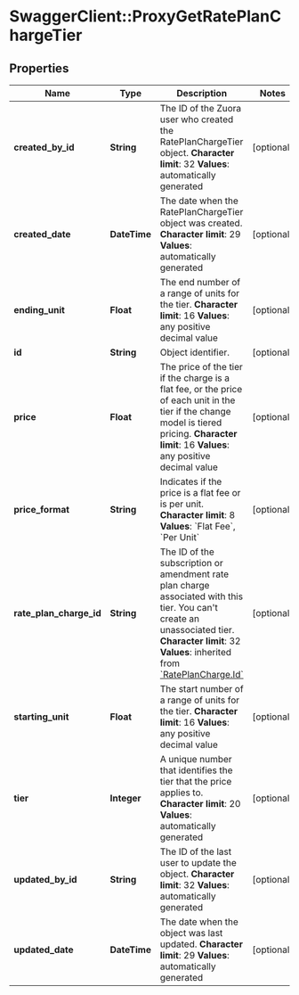 # SwaggerClient::ProxyGetRatePlanChargeTier

## Properties
Name | Type | Description | Notes
------------ | ------------- | ------------- | -------------
**created_by_id** | **String** | The ID of the Zuora user who created the RatePlanChargeTier object. **Character limit**: 32 **Values**: automatically generated  | [optional] 
**created_date** | **DateTime** |  The date when the RatePlanChargeTier object was created. **Character limit**: 29 **Values**: automatically generated  | [optional] 
**ending_unit** | **Float** |  The end number of a range of units for the tier. **Character limit**: 16 **Values**: any positive decimal value  | [optional] 
**id** | **String** | Object identifier. | [optional] 
**price** | **Float** |  The price of the tier if the charge is a flat fee, or the price of each unit in the tier if the change model is tiered pricing. **Character limit**: 16 **Values**: any positive decimal value  | [optional] 
**price_format** | **String** |  Indicates if the price is a flat fee or is per unit. **Character limit**: 8 **Values**: &#x60;Flat Fee&#x60;, &#x60;Per Unit&#x60;  | [optional] 
**rate_plan_charge_id** | **String** |  The ID of the subscription or amendment rate plan charge associated with this tier. You can&#39;t create an unassociated tier. **Character limit**: 32 **Values**: inherited from [&#x60;RatePlanCharge.Id&#x60;](https://knowledgecenter.zuora.com/BC_Developers/SOAP_API/E1_SOAP_API_Object_Reference/RatePlanCharge#Id)  | [optional] 
**starting_unit** | **Float** |  The start number of a range of units for the tier. **Character limit**: 16 **Values**: any positive decimal value  | [optional] 
**tier** | **Integer** |  A unique number that identifies the tier that the price applies to. **Character limit**: 20 **Values**: automatically generated  | [optional] 
**updated_by_id** | **String** | The ID of the last user to update the object. **Character limit**: 32 **Values**: automatically generated  | [optional] 
**updated_date** | **DateTime** |  The date when the object was last updated. **Character limit**: 29 **Values**: automatically generated  | [optional] 



